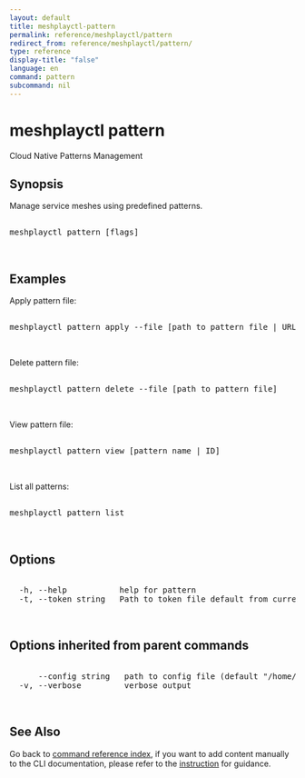```yaml
---
layout: default
title: meshplayctl-pattern
permalink: reference/meshplayctl/pattern
redirect_from: reference/meshplayctl/pattern/
type: reference
display-title: "false"
language: en
command: pattern
subcommand: nil
---
```


# meshplayctl pattern

Cloud Native Patterns Management

## Synopsis

Manage service meshes using predefined patterns.

<pre class='codeblock-pre'>
<div class='codeblock'>
meshplayctl pattern [flags]

</div>
</pre> 

## Examples

Apply pattern file:
<pre class='codeblock-pre'>
<div class='codeblock'>
meshplayctl pattern apply --file [path to pattern file | URL of the file]

</div>
</pre> 

Delete pattern file:
<pre class='codeblock-pre'>
<div class='codeblock'>
meshplayctl pattern delete --file [path to pattern file]

</div>
</pre> 

View pattern file:
<pre class='codeblock-pre'>
<div class='codeblock'>
meshplayctl pattern view [pattern name | ID]

</div>
</pre> 

List all patterns:
<pre class='codeblock-pre'>
<div class='codeblock'>
meshplayctl pattern list

</div>
</pre> 

## Options

<pre class='codeblock-pre'>
<div class='codeblock'>
  -h, --help           help for pattern
  -t, --token string   Path to token file default from current context

</div>
</pre>

## Options inherited from parent commands

<pre class='codeblock-pre'>
<div class='codeblock'>
      --config string   path to config file (default "/home/runner/.meshery/config.yaml")
  -v, --verbose         verbose output

</div>
</pre>

## See Also

Go back to [command reference index](/reference/meshplayctl/), if you want to add content manually to the CLI documentation, please refer to the [instruction](/project/contributing/contributing-cli#preserving-manually-added-documentation) for guidance.
